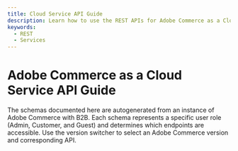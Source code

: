 ```yaml
---
title: Cloud Service API Guide
description: Learn how to use the REST APIs for Adobe Commerce as a Cloud Service.
keywords:
  - REST
  - Services
---
```


# Adobe Commerce as a Cloud Service API Guide

The schemas documented here are autogenerated from an instance of Adobe Commerce with B2B. Each schema represents a specific user role (Admin, Customer, and Guest) and determines which endpoints are accessible. Use the version switcher to select an Adobe Commerce version and corresponding API.
